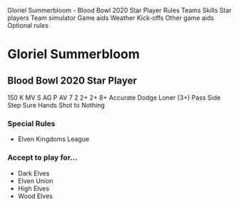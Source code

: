 ﻿
Gloriel Summerbloom - Blood Bowl 2020 Star Player
Rules
Teams
Skills
Star players
Team simulator
Game aids
Weather
Kick-offs
Other game aids
Optional rules
# Gloriel Summerbloom
## Blood Bowl 2020 Star Player
150 K
MV
S
AG
P
AV
7
2
2+
2+
8+
Accurate
Dodge
Loner (3+)
Pass
Side Step
Sure Hands
Shot to Nothing
### Special Rules
* Elven Kingdoms League
### Accept to play for...
* Dark Elves
* Elven Union
* High Elves
* Wood Elves